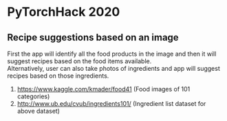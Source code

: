 # PyTorchHack 2020

## Recipe suggestions based on an image
First the app will identify all the food products in the image and then it will suggest recipes based on the food items available.<br/>
Alternatively, user can also take photos of ingredients and app will suggest recipes based on those ingredients.<br/>
1. https://www.kaggle.com/kmader/food41 (Food images of 101 categories)
2. http://www.ub.edu/cvub/ingredients101/ (Ingredient list dataset for above dataset)

